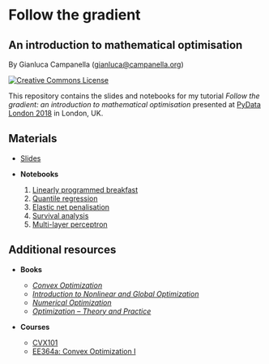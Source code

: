 # Follow the gradient
## An introduction to mathematical optimisation

By Gianluca Campanella (<gianluca@campanella.org>)

[![Creative Commons License](https://i.creativecommons.org/l/by/4.0/80x15.png)](http://creativecommons.org/licenses/by/4.0/)

This repository contains the slides and notebooks for my tutorial *Follow the gradient: an introduction to mathematical optimisation* presented at [PyData London 2018](https://pydata.org/london2018/) in London, UK.

## Materials

* [Slides](https://cdn.rawgit.com/gcampanella/pydata-london-2018/slides/pydata_london_2018.pdf)

* **Notebooks**
  1. [Linearly programmed breakfast](https://cdn.rawgit.com/gcampanella/pydata-london-2018/notebooks/01_LP_Breakfast.ipynb)
  1. [Quantile regression](https://cdn.rawgit.com/gcampanella/pydata-london-2018/notebooks/02_Quantile_Regression.ipynb)
  1. [Elastic net penalisation](https://cdn.rawgit.com/gcampanella/pydata-london-2018/notebooks/03_Elastic_Net.ipynb)
  1. [Survival analysis](https://cdn.rawgit.com/gcampanella/pydata-london-2018/notebooks/04_Survival_Analysis.ipynb)
  1. [Multi-layer perceptron](https://cdn.rawgit.com/gcampanella/pydata-london-2018/notebooks/05_MLP.ipynb)

## Additional resources

* **Books**
  * [*Convex Optimization*](https://web.stanford.edu/~boyd/cvxbook/)
  * [*Introduction to Nonlinear and Global Optimization*](https://www.springer.com/us/book/9780387886695)
  * [*Numerical Optimization*](https://www.springer.com/us/book/9780387303031)
  * [*Optimization – Theory and Practice*](https://www.springer.com/us/book/9780387789767)

* **Courses**
  * [CVX101](https://lagunita.stanford.edu/courses/Engineering/CVX101/Winter2014/about)
  * [EE364a: Convex Optimization I](https://web.stanford.edu/class/ee364a/)

